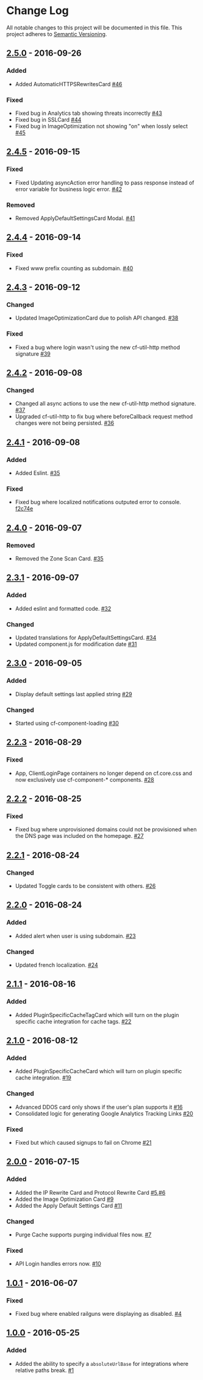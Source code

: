 # Change Log
All notable changes to this project will be documented in this file.
This project adheres to [Semantic Versioning](http://semver.org/).

## [2.5.0](#2.5.0) - 2016-09-26
### Added
- Added AutomaticHTTPSRewritesCard [#46](https://github.com/cloudflare/CloudFlare-FrontEnd/pull/46)

### Fixed
- Fixed bug in Analytics tab showing threats incorrectly [#43](https://github.com/cloudflare/CloudFlare-FrontEnd/pull/43)
- Fixed bug in SSLCard [#44](https://github.com/cloudflare/CloudFlare-FrontEnd/pull/44)
- Fixed bug in ImageOptimization not showing "on" when lossly select [#45](https://github.com/cloudflare/CloudFlare-FrontEnd/pull/45)

## [2.4.5](#2.4.5) - 2016-09-15
### Fixed
- Fixed Updating asyncAction error handling to pass response instead of error variable for business logic error. [#42](https://github.com/cloudflare/CloudFlare-FrontEnd/pull/42)

### Removed
- Removed ApplyDefaultSettingsCard Modal. [#41](https://github.com/cloudflare/CloudFlare-FrontEnd/pull/41)

## [2.4.4](#2.4.4) - 2016-09-14
### Fixed
- Fixed www prefix counting as subdomain. [#40](https://github.com/cloudflare/CloudFlare-FrontEnd/pull/40)

## [2.4.3](#2.4.3) - 2016-09-12
### Changed
- Updated ImageOptimizationCard due to polish API changed. [#38](https://github.com/cloudflare/CloudFlare-FrontEnd/pull/38)

### Fixed
- Fixed a bug where login wasn't using the new cf-util-http method signature [#39](https://github.com/cloudflare/CloudFlare-FrontEnd/pull/39)

## [2.4.2](#2.4.2) - 2016-09-08
### Changed
- Changed all async actions to use the new cf-util-http method signature. [#37](https://github.com/cloudflare/CloudFlare-FrontEnd/pull/37)
- Upgraded cf-util-http to fix bug where beforeCallback request method changes were not being persisted. [#36](https://github.com/cloudflare/CloudFlare-FrontEnd/pull/36)

## [2.4.1](#2.4.1) - 2016-09-08
### Added
- Added Eslint. [#35](https://github.com/cloudflare/CloudFlare-FrontEnd/pull/35)

### Fixed
- Fixed bug where localized notifications outputed error to console. [f2c74e](https://github.com/cloudflare/CloudFlare-FrontEnd/pull/33/commits/f2c74ed7d00f1d6950696c37490b41f6481115b2)

## [2.4.0](#2.4.0) - 2016-09-07
### Removed
- Removed the Zone Scan Card. [#35](https://github.com/cloudflare/CloudFlare-FrontEnd/pull/35)

## [2.3.1](#2.3.1) - 2016-09-07
### Added
- Added eslint and formatted code. [#32](https://github.com/cloudflare/CloudFlare-FrontEnd/pull/32)

### Changed
- Updated translations for ApplyDefaultSettingsCard. [#34](https://github.com/cloudflare/CloudFlare-FrontEnd/pull/34)
- Updated component.js for modification date [#31](https://github.com/cloudflare/CloudFlare-FrontEnd/pull/31)

## [2.3.0](#2.3.0) - 2016-09-05
### Added
- Display default settings last applied string [#29](https://github.com/cloudflare/CloudFlare-FrontEnd/pull/29)

### Changed
- Started using cf-component-loading [#30](https://github.com/cloudflare/CloudFlare-FrontEnd/pull/30)

## [2.2.3](#2.2.3) - 2016-08-29
### Fixed
- App, ClientLoginPage containers no longer depend on cf.core.css and now exclusively use cf-component-* components. [#28](https://github.com/cloudflare/CloudFlare-FrontEnd/pull/28)

## [2.2.2](#2.2.2) - 2016-08-25
### Fixed
- Fixed bug where unprovisioned domains could not be provisioned when the DNS page was included on the homepage. [#27](https://github.com/cloudflare/CloudFlare-FrontEnd/pull/27)

## [2.2.1](#2.2.1) - 2016-08-24
### Changed
- Updated Toggle cards to be consistent with others. [#26](https://github.com/cloudflare/CloudFlare-FrontEnd/pull/26)

## [2.2.0](#2.2.0) - 2016-08-24
### Added
- Added alert when user is using subdomain. [#23](https://github.com/cloudflare/CloudFlare-FrontEnd/pull/23)

### Changed
- Updated french localization. [#24](https://github.com/cloudflare/CloudFlare-FrontEnd/pull/24)

## [2.1.1](#2.1.1) - 2016-08-16
### Added
- Added PluginSpecificCacheTagCard which will turn on the plugin specific cache integration for cache tags. [#22](https://github.com/cloudflare/CloudFlare-FrontEnd/pull/22)

## [2.1.0](#2.1.0) - 2016-08-12
### Added
- Added PluginSpecificCacheCard which will turn on plugin specific cache integration. [#19](https://github.com/cloudflare/CloudFlare-FrontEnd/pull/19)

### Changed
- Advanced DDOS card only shows if the user's plan supports it [#16](https://github.com/cloudflare/CloudFlare-FrontEnd/pull/16)
- Consolidated logic for generating Google Analytics Tracking Links [#20](https://github.com/cloudflare/CloudFlare-FrontEnd/pull/20)

### Fixed
- Fixed but which caused signups to fail on Chrome [#21](https://github.com/cloudflare/CloudFlare-FrontEnd/pull/21)

## [2.0.0](#2.0.0) - 2016-07-15
### Added
- Added the IP Rewrite Card and Protocol Rewrite Card [#5](https://github.com/cloudflare/CloudFlare-FrontEnd/pull/5),[#6](https://github.com/cloudflare/CloudFlare-FrontEnd/pull/6)
- Added the Image Optimization Card [#9](https://github.com/cloudflare/CloudFlare-FrontEnd/pull/9)
- Added the Apply Default Settings Card [#11](https://github.com/cloudflare/CloudFlare-FrontEnd/pull/11)

### Changed
- Purge Cache supports purging individual files now. [#7](https://github.com/cloudflare/CloudFlare-FrontEnd/pull/7)

### Fixed
- API Login handles errors now. [#10](https://github.com/cloudflare/CloudFlare-FrontEnd/pull/10)

## [1.0.1](#1.0.1) - 2016-06-07
### Fixed
- Fixed bug where enabled railguns were displaying as disabled. [#4](https://github.com/cloudflare/CloudFlare-FrontEnd/pull/4)

## [1.0.0](#1.0.0) - 2016-05-25
### Added
- Added the ability to specify a `absoluteUrlBase` for integrations where relative paths break. [#1](https://github.com/cloudflare/CloudFlare-FrontEnd/pull/1)
